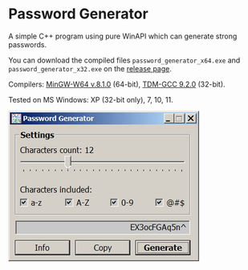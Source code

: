 # Password Generator
A simple C++ program using pure WinAPI which can generate strong passwords. 

You can download the compiled files `password_generator_x64.exe` and `password_generator_x32.exe` on the [release page](https://github.com/ap13ski/Password-Generator/releases/tag/release). 

Compilers: [MinGW-W64 v.8.1.0](https://sourceforge.net/projects/mingw/) (64-bit), [TDM-GCC 9.2.0](https://sourceforge.net/projects/tdm-gcc/) (32-bit).

Tested on MS Windows: XP (32-bit only), 7, 10, 11.

![Screenshot](pwd.png)

